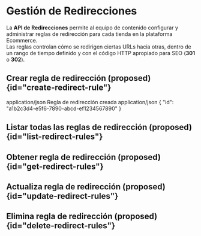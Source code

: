 # Gestión de Redirecciones

La **API de Redirecciones** permite al equipo de contenido configurar y administrar reglas de redirección para cada tienda en la plataforma Ecommerce.  
Las reglas controlan cómo se redirigen ciertas URLs hacia otras, dentro de un rango de tiempo definido y con el código HTTP apropiado para SEO (**301** o **302**).


## Crear regla de redirección <format style="superscript" color="Yellow">(proposed)</format> {id="create-redirect-rule"}

<api-endpoint openapi-path="redirect-management.yaml" endpoint="/cms/stores/{storeId}/redirects" method="POST">
    <request>
        <content-type>application/json</content-type>
        <sample lang="JSON" src="createRedirectRule.json"/>
    </request>
    <response type="201">
        <description>Regla de redirección creada</description>
        <content-type>application/json</content-type>
        <sample lang="json">
            {
              "id": "a1b2c3d4-e5f6-7890-abcd-ef1234567890"
            }
        </sample>
    </response>
</api-endpoint>

## Listar todas las reglas de redirección <format style="superscript" color="Yellow">(proposed)</format> {id="list-redirect-rules"}

<api-endpoint openapi-path="redirect-management.yaml" endpoint="/cms/stores/{storeId}/redirects" method="GET">
</api-endpoint>

## Obtener regla de redirección <format style="superscript" color="Yellow">(proposed)</format> {id="get-redirect-rules"}

<api-endpoint openapi-path="redirect-management.yaml" endpoint="/stores/{storeId}/redirects/{id}" method="GET">
</api-endpoint>


## Actualiza regla de redirección <format style="superscript" color="Yellow">(proposed)</format> {id="update-redirect-rules"}

<api-endpoint openapi-path="redirect-management.yaml" endpoint="/stores/{storeId}/redirects/{id}" method="PUT">
</api-endpoint>

## Elimina regla de redirección <format style="superscript" color="Yellow">(proposed)</format> {id="delete-redirect-rules"}

<api-endpoint openapi-path="redirect-management.yaml" endpoint="/stores/{storeId}/redirects/{id}" method="DELETE">
</api-endpoint>
